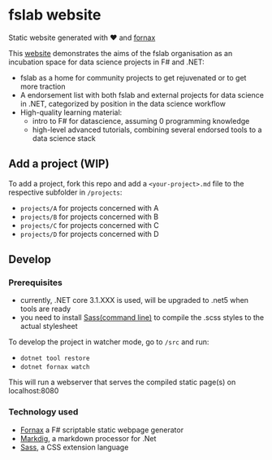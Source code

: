 # fslab website

Static website generated with :heart: and [fornax](https://github.com/ionide/Fornax)

This [website](https://fslab.org/fslabsite) demonstrates the aims of the fslab organisation as an incubation space for data science projects in F# and .NET:

- fslab as a home for community projects to get rejuvenated or to get more traction
- A endorsement list with both fslab and external projects for data science in .NET, categorized by position in the data science workflow
- High-quality learning material:
    - intro to F# for datascience, assuming 0 programming knowledge
    - high-level advanced tutorials, combining several endorsed tools to a data science stack

## Add a project (WIP)

To add a project, fork this repo and add a `<your-project>.md` file to the respective subfolder in `/projects`:

- `projects/A` for projects concerned with A
- `projects/B` for projects concerned with B
- `projects/C` for projects concerned with C
- `projects/D` for projects concerned with D

## Develop

### Prerequisites

- currently, .NET core 3.1.XXX is used, will be upgraded to .net5 when tools are ready
- you need to install [Sass(command line)](https://sass-lang.com/install) to compile the .scss styles to the actual stylesheet

To develop the project in watcher mode, go to `/src` and run:

- `dotnet tool restore`
- `dotnet fornax watch`

This will run a webserver that serves the compiled static page(s) on localhost:8080

### Technology used

- [Fornax](https://github.com/ionide/Fornax) a F# scriptable static webpage generator
- [Markdig](https://github.com/lunet-io/markdig), a markdown processor for .Net
- [Sass](https://sass-lang.com), a CSS extension language
